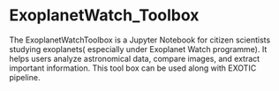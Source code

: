 # ExoplanetWatch_Toolbox
The ExoplanetWatchToolbox is a Jupyter Notebook for citizen scientists studying exoplanets( especially under Exoplanet Watch programme). It helps users analyze astronomical data, compare images, and extract important information. This tool box can be used along with EXOTIC pipeline.
